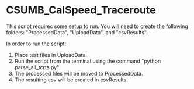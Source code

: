 # CSUMB_CalSpeed_Traceroute

This script requires some setup to run. You will need to create the following folders: "ProcessedData", "UploadData", and "csvResults".

In order to run the script:
  1. Place test files in UploadData.
  2. Run the script from the terminal using the command "python parse_all_tcrts.py"
  3. The processed files will be moved to ProcessedData.
  4. The resulting csv will be created in csvResults.
